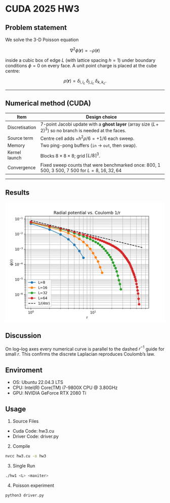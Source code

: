 # CUDA 2025 HW3
## Problem statement

We solve the 3-D Poisson equation

$$
\nabla^{2}\phi(\mathbf r)= -\rho(\mathbf r)
$$

inside a cubic box of edge $L$ (with lattice spacing $h=1$) under boundary conditions
$\phi=0$ on every face.
A unit point charge is placed at the cube centre:

$$
\rho(\mathbf r)=\delta_{i,i_{c}}\;\delta_{j,j_{c}}\;\delta_{k,k_{c}} .
$$

---

## Numerical method (CUDA)

| Item           | Design choice                                                                                                     |
| -------------- | ----------------------------------------------------------------------------------------------------------------- |
| Discretisation | 7-point Jacobi update with a **ghost layer** (array size $(L\!+\!2)^3$) so no branch is needed at the faces.      |
| Source term    | Centre cell adds $+h^{2}\rho/6 = +1/6$ each sweep.                                                                |
| Memory         | Two ping-pong buffers (`in` → `out`, then swap).                                                                  |
| Kernel launch  | Blocks $8\times8\times8$; grid $\lceil L/8\rceil^3$.                                                              |
| Convergence    | Fixed sweep counts that were benchmarked once: 800, 1 500, 3 500, 7 500 for $L=8,16,32,64$ |

---

## Results
![alt text](phi_vs_r.png)

## Discussion
   On log–log axes every numerical curve is parallel to the dashed $r^{-1}$ guide for small $r$. This confirms the discrete Laplacian reproduces Coulomb’s law.

## Enviroment
- OS: Ubuntu 22.04.3 LTS
- CPU: Intel(R) Core(TM) i7-9800X CPU @ 3.80GHz
- GPU: NVIDIA GeForce RTX 2080 Ti

## Usage
1. Source Files
- Cuda Code: hw3.cu
- Driver Code: driver.py

2. Compile
```bash
nvcc hw3.cu -o hw3
```
3. Single Run
```bash
./hw1 <L> <maxiter>
```
4. Poisson experiment
```
python3 driver.py
```
